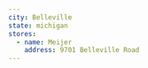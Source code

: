 ```yaml
---
city: Belleville
state: michigan
stores:
  - name: Meijer
    address: 9701 Belleville Road
---
```

